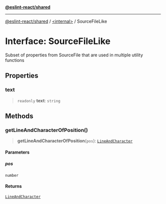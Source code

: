 [**@eslint-react/shared**](../../README.md)

***

[@eslint-react/shared](../../README.md) / [\<internal\>](../README.md) / SourceFileLike

# Interface: SourceFileLike

Subset of properties from SourceFile that are used in multiple utility functions

## Properties

### text

> `readonly` **text**: `string`

## Methods

### getLineAndCharacterOfPosition()

> **getLineAndCharacterOfPosition**(`pos`): [`LineAndCharacter`](LineAndCharacter.md)

#### Parameters

##### pos

`number`

#### Returns

[`LineAndCharacter`](LineAndCharacter.md)
